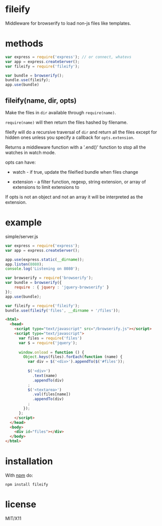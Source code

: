 fileify
=======

Middleware for browserify to load non-js files like templates.

methods
=======

````javascript
var express = require('express'); // or connect, whatevs
var app = express.createServer();
var fileify = require('fileify');

var bundle = browserify();
bundle.use(fileify);
app.use(bundle)
````

fileify(name, dir, opts)
------------------------

Make the files in `dir` available through `require(name)`.

`require(name)` will then return the files hashed by filename.

fileify will do a recursive traversal of `dir` and return all the files
except for hidden ones unless you specify a callback for `opts.extension`.

Returns a middleware function with a '.end()' function to stop all the watches
in watch mode.

opts can have:

* watch - if true, update the fileified bundle when files change

* extension - a filter function, regexp, string extension, or array of
extensions to limit extensions to

If opts is not an object and not an array it will be interpreted as the
extension.


example
=======

simple/server.js

````javascript
var express = require('express');
var app = express.createServer();

app.use(express.static(__dirname));
app.listen(8080);
console.log('Listening on 8080');

var browserify = require('browserify');
var bundle = browserify({
    require : { jquery : 'jquery-browserify' }
});
app.use(bundle);

var fileify = require('fileify');
bundle.use(fileify('files', __dirname + '/files'));
````

````html
<html>
  <head>
    <script type="text/javascript" src="/browserify.js"></script>
    <script type="text/javascript">
      var files = require('files')
      var $ = require('jquery');
      
      window.onload = function () {
        Object.keys(files).forEach(function (name) {
          var div = $('<div>').appendTo($('#files'));
          
          $('<div>')
            .text(name)
            .appendTo(div)
          ;
          $('<textarea>')
            .val(files[name])
            .appendTo(div)
          ;
        });
      };
    </script>
  </head>
  <body>
    <div id="files"></div>
  </body>
</html>
````

installation
============

With [npm](http://npmjs.org) do:

    npm install fileify

license
=======

MIT/X11
